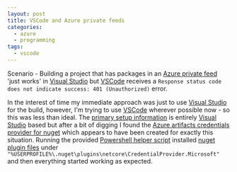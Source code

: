 ```yaml
---
layout: post
title: VSCode and Azure private feeds
categories:
  - azure
  - programming
tags:
  - vscode
---
```


Scenario - Building a project that has packages in an [Azure private feed](https://docs.microsoft.com/en-us/azure/devops/artifacts/get-started-nuget?view=azure-devops&tabs=windows) 'just works' in [Visual Studio](https://visualstudio.microsoft.com/) but [VSCode](https://code.visualstudio.com/) receives a `Response status code does not indicate success: 401 (Unauthorized)` error.

In the interest of time my immediate approach was just to use [Visual Studio](https://visualstudio.microsoft.com/) for the build, however, I'm trying to use [VSCode](https://code.visualstudio.com/) wherever possible now - so this was less than ideal. The [primary setup information](https://docs.microsoft.com/en-us/azure/devops/artifacts/get-started-nuget?view=azure-devops&tabs=windows) is entirely [Visual Studio](https://visualstudio.microsoft.com/) based but after a bit of digging I found the [Azure artifacts credentials provider for nuget](https://github.com/Microsoft/artifacts-credprovider) which appears to have been created for exactly this situation. Running the provided [Powershell helper script](https://github.com/microsoft/artifacts-credprovider/blob/master/helpers/installcredprovider.ps1) installed [nuget plugin files](https://docs.microsoft.com/en-us/nuget/reference/extensibility/nuget-cross-platform-plugins) under `"%USERPROFILE%\.nuget\plugins\netcore\CredentialProvider.Microsoft"` and then everything started working as expected.